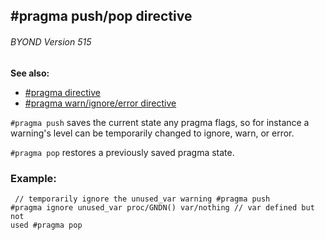 ## #pragma push/pop directive 
###### BYOND Version 515
**See also:**
*   [#pragma directive](/ref/DM/preprocessor/pragma.md) 
*   [#pragma warn/ignore/error directive](/ref/DM/preprocessor/pragma/warn.md) 

`#pragma push` saves the current state any pragma flags, so for
instance a warning\'s level can be temporarily changed to ignore, warn,
or error. 

`#pragma pop` restores a previously saved pragma
state.
### Example:

```
 // temporarily ignore the unused_var warning #pragma push
#pragma ignore unused_var proc/GNDN() var/nothing // var defined but not
used #pragma pop 
```
